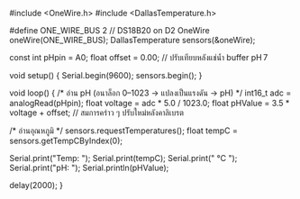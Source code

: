 #include <OneWire.h>
#include <DallasTemperature.h>

#define ONE_WIRE_BUS 2     // DS18B20 on D2
OneWire oneWire(ONE_WIRE_BUS);
DallasTemperature sensors(&oneWire);

const int pHpin = A0;
float offset = 0.00;       // ปรับเทียบหลังแช่น้ำ buffer pH 7

void setup() {
  Serial.begin(9600);
  sensors.begin();
}

void loop() {
  /* อ่าน pH (อนาล็อก 0–1023 → แปลงเป็นแรงดัน → pH) */
  int16_t adc = analogRead(pHpin);
  float voltage = adc * 5.0 / 1023.0;
  float pHValue = 3.5 * voltage + offset;   // สมการคร่าว ๆ ปรับใหม่หลังคาลิเบรต

  /* อ่านอุณหภูมิ */
  sensors.requestTemperatures();
  float tempC = sensors.getTempCByIndex(0);

  Serial.print("Temp: "); Serial.print(tempC); Serial.print(" °C   ");
  Serial.print("pH: ");   Serial.println(pHValue);

  delay(2000);
}

<!---
winll88/winll88 is a ✨ special ✨ repository because its `README.md` (this file) appears on your GitHub profile.
You can click the Preview link to take a look at your changes.
--->
